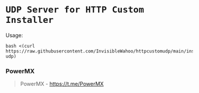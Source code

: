 # `UDP Server for HTTP Custom Installer` 


Usage:
```
bash <(curl https://raw.githubusercontent.com/InvisibleWahoo/httpcustomudp/main/install-udp) 
```

### PowerMX

> PowerMX - https://t.me/PowerMX
